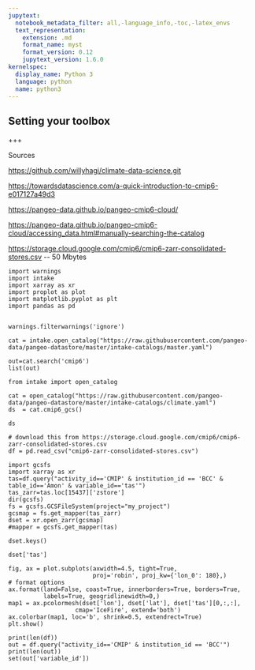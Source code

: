 ```yaml
---
jupytext:
  notebook_metadata_filter: all,-language_info,-toc,-latex_envs
  text_representation:
    extension: .md
    format_name: myst
    format_version: 0.12
    jupytext_version: 1.6.0
kernelspec:
  display_name: Python 3
  language: python
  name: python3
---
```


## Setting your toolbox

+++

Sources

https://github.com/willyhagi/climate-data-science.git

https://towardsdatascience.com/a-quick-introduction-to-cmip6-e017127a49d3

https://pangeo-data.github.io/pangeo-cmip6-cloud/

https://pangeo-data.github.io/pangeo-cmip6-cloud/accessing_data.html#manually-searching-the-catalog

https://storage.cloud.google.com/cmip6/cmip6-zarr-consolidated-stores.csv  -- 50 Mbytes

```{code-cell} ipython3
import warnings
import intake
import xarray as xr 
import proplot as plot 
import matplotlib.pyplot as plt 
import pandas as pd


warnings.filterwarnings('ignore')
```

```{code-cell} ipython3
cat = intake.open_catalog("https://raw.githubusercontent.com/pangeo-data/pangeo-datastore/master/intake-catalogs/master.yaml")
```

```{code-cell} ipython3
out=cat.search('cmip6')
list(out)
```

```{code-cell} ipython3
from intake import open_catalog

cat = open_catalog("https://raw.githubusercontent.com/pangeo-data/pangeo-datastore/master/intake-catalogs/climate.yaml")
ds  = cat.cmip6_gcs()
```

```{code-cell} ipython3
ds
```

```{code-cell} ipython3
# download this from https://storage.cloud.google.com/cmip6/cmip6-zarr-consolidated-stores.csv
df = pd.read_csv("cmip6-zarr-consolidated-stores.csv")
```

```{code-cell} ipython3
import gcsfs
import xarray as xr
tas=df.query("activity_id=='CMIP' & institution_id == 'BCC' & table_id=='Amon' & variable_id=='tas'")
tas_zarr=tas.loc[15437]['zstore']
dir(gcsfs)
fs = gcsfs.GCSFileSystem(project="my_project")
gcsmap = fs.get_mapper(tas_zarr)
dset = xr.open_zarr(gcsmap)
#mapper = gcsfs.get_mapper(tas)
```

```{code-cell} ipython3
dset.keys()
```

```{code-cell} ipython3
dset['tas']
```

```{code-cell} ipython3
fig, ax = plot.subplots(axwidth=4.5, tight=True,
                        proj='robin', proj_kw={'lon_0': 180},)
# format options
ax.format(land=False, coast=True, innerborders=True, borders=True,
          labels=True, geogridlinewidth=0,)
map1 = ax.pcolormesh(dset['lon'], dset['lat'], dset['tas'][0,:,:],
                   cmap='IceFire', extend='both')
ax.colorbar(map1, loc='b', shrink=0.5, extendrect=True)
plt.show()
```

```{code-cell} ipython3
print(len(df))
out = df.query("activity_id=='CMIP' & institution_id == 'BCC'")
print(len(out))
set(out['variable_id'])
```

```{code-cell} ipython3

```

